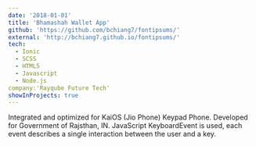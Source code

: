 ```yaml
---
date: '2018-01-01'
title: 'Bhamashah Wallet App'
github: 'https://github.com/bchiang7/fontipsums/'
external: 'http://bchiang7.github.io/fontipsums/'
tech:
  - Ionic
  - SCSS
  - HTML5
  - Javascript
  - Node.js
company:'Rayqube Future Tech'
showInProjects: true
---
```


Integrated and optimized for KaiOS (Jio Phone) Keypad Phone. Developed for Government of Rajsthan, IN. JavaScript KeyboardEvent is used, each event describes a single interaction between the user and a key. 